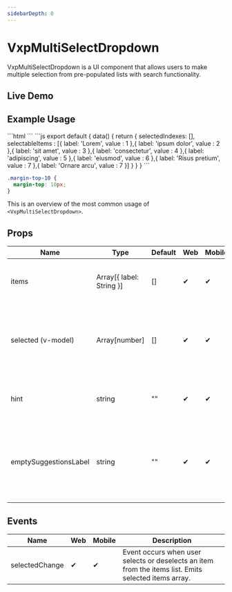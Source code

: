 ```yaml
---
sidebarDepth: 0
---
```


# VxpMultiSelectDropdown

VxpMultiSelectDropdown is a UI component that allows users to make multiple selection from pre-populated lists with search functionality.

## Live Demo

<DocExampleBox :liveDemoMode="true">
<VxpMultiSelectDropdownLiveDemoDoc />
</DocExampleBox>

## Example Usage

<DocExampleBox>
```html
  <StackLayout>
    <VxpMultiSelectDropdown :items="selectableItems" hint="Pick Some Lorem" emptySuggestionsLabel="Nothing to select here" v-model="selectedIndexes"></VxpMultiSelectDropdown>
    <StackLayout class="margin-top-10" orientation="horizontal">
      <Label text="Selected Indexes :"></Label>
      <Label :text="selectedIndexes.join(',')"></Label>
    </StackLayout>
  </StackLayout>
```
```js
 export default {
     data() {
         return {
             selectedIndexes: [],
             selectableItems : [{
                 label: 'Lorem',
                 value : 1
             },{
                 label: 'ipsum dolor',
                 value : 2
             },{
                 label: 'sit amet',
                 value : 3
             },{
                 label: 'consectetur',
                 value : 4
             },{
                 label: 'adipiscing',
                 value : 5
             },{
                 label: 'eiusmod',
                 value : 6
             },{
                 label: 'Risus pretium',
                 value : 7
             },{
                 label: 'Ornare arcu',
                 value : 7
             }]
         }
     }
 }
```

```scss
.margin-top-10 {
  margin-top: 10px;
}
```

<VxpMultiSelectDropdownDoc />
</DocExampleBox>

This is an overview of the most common usage of `<VxpMultiSelectDropdown>`.

## Props

| Name                  | Type          | Default | Web | Mobile | Description                                                                   |
| --------------------- | ------------- | ------- | --- | ------ | ----------------------------------------------------------------------------- |
| items                 | Array[{ label: String }] | []      | ✔   | ✔      | Sets selectable item list for the component.                            |
| selected (v-model)    | Array[number] | []      | ✔   | ✔      | Sets selected items for the component. Can be used with v-model        |
| hint                  | string        | ""      | ✔   | ✔      | Sets the placeholder text for the search input.                               |
| emptySuggestionsLabel | string        | ""      | ✔   | ✔      | Text is shown at when there is nothing to select with current search criteria |

## Events

| Name             | Web | Mobile | Description                                                                                                |
| ---------------- | --- | ------ | ---------------------------------------------------------------------------------------------------------- |
| selectedChange   | ✔   | ✔      | Event occurs when user selects or deselects an item from the items list. Emits selected items array. |
